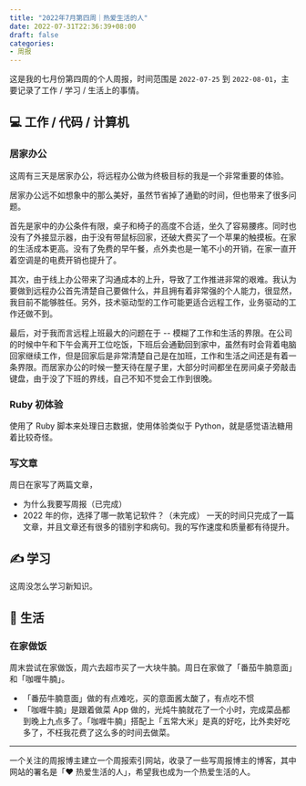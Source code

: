 ```yaml
---
title: "2022年7月第四周｜热爱生活的人"
date: 2022-07-31T22:36:39+08:00
draft: false
categories:
- 周报
---
```


这是我的七月份第四周的个人周报，时间范围是 `2022-07-25` 到 `2022-08-01`，主要记录了工作 / 学习 / 生活上的事情。

## 💻 工作 / 代码 / 计算机
### 居家办公
这周有三天是居家办公，将远程办公做为终极目标的我是一个非常重要的体验。

居家办公远不如想象中的那么美好，虽然节省掉了通勤的时间，但也带来了很多问题。

首先是家中的办公条件有限，桌子和椅子的高度不合适，坐久了容易腰疼。同时也没有了外接显示器，由于没有带鼠标回家，还破大费买了一个苹果的触摸板。在家的生活成本更高。没有了免费的早午餐，点外卖也是一笔不小的开销，在家一直开着空调是的电费开销也提升了。

其次，由于线上办公带来了沟通成本的上升，导致了工作推进非常的艰难。我认为要做到远程办公首先清楚自己要做什么，并且拥有着非常强的个人能力，很显然，我目前不能够胜任。另外，技术驱动型的工作可能更适合远程工作，业务驱动的工作还做不到。

最后，对于我而言远程上班最大的问题在于 -- 模糊了工作和生活的界限。在公司的时候中午和下午会离开工位吃饭，下班后会通勤回到家中，虽然有时会背着电脑回家继续工作，但是回家后是非常清楚自己是在加班，工作和生活之间还是有着一条界限。而居家办公的时候一整天待在屋子里，大部分时间都坐在房间桌子旁敲击键盘，由于没了下班的界线，自己不知不觉会工作到很晚。

### Ruby 初体验
使用了 Ruby 脚本来处理日志数据，使用体验类似于 Python，就是感觉语法糖用着比较奇怪。

### 写文章
周日在家写了两篇文章，
- 为什么我要写周报（已完成）
- 2022 年的你，选择了哪一款笔记软件？（未完成）
一天的时间只完成了一篇文章，并且文章还有很多的错别字和病句。我的写作速度和质量都有待提升。

## ✍️ 学习
这周没怎么学习新知识。


 
## 🍚 生活 

### 在家做饭
周末尝试在家做饭，周六去超市买了一大块牛腩。周日在家做了「番茄牛腩意面」和「咖喱牛腩」。

- 「番茄牛腩意面」做的有点难吃，买的意面酱太酸了，有点吃不惯
- 「咖喱牛腩」是跟着做菜 App 做的，光炖牛腩就花了一个小时，完成菜品都到晚上九点多了。「咖喱牛腩」搭配上「五常大米」是真的好吃，比外卖好吃多了，不枉我花费了这么多的时间去做菜。

---

一个关注的周报博主建立一个周报索引网站，收录了一些写周报博主的博客，其中网站的署名是「❤️ 热爱生活的人」，希望我也成为一个热爱生活的人​。
